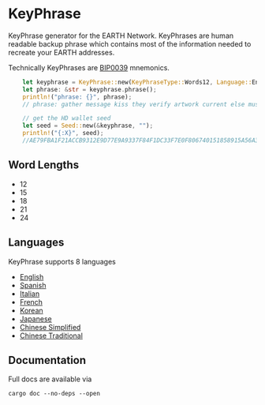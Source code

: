 # KeyPhrase

KeyPhrase generator for the EARTH Network. KeyPhrases are human readable backup phrase which contains most of the information needed to recreate your EARTH addresses.

Technically KeyPhrases are [BIP0039](https://github.com/bitcoin/bips/blob/master/bip-0039.mediawiki) mnemonics.

```rust
    let keyphrase = KeyPhrase::new(KeyPhraseType::Words12, Language::English);
    let phrase: &str = keyphrase.phrase();
    println!("phrase: {}", phrase);
    // phrase: gather message kiss they verify artwork current else muscle skin connect chicken

    // get the HD wallet seed
    let seed = Seed::new(&keyphrase, "");
    println!("{:X}", seed);
    //AE79FBA1F21ACCB9312E9D77E9A9337F84F1DC33F7E0F806740151858915A56A370A9F225DB3ED21EFC123DBB9E4C8B2F4BC52526FB62AA22F03FC31BD998
```

## Word Lengths

- 12
- 15
- 18
- 21
- 24

## Languages

KeyPhrase supports 8 languages

- [English](./src/langs/english.txt)
- [Spanish](./src/langs/spanish.txt)
- [Italian](./src/langs/italian.txt)
- [French](./src/langs/french.txt)
- [Korean](./src/langs/korean.txt)
- [Japanese](./src/langs/japanese.txt)
- [Chinese Simplified](./src/langs/chinese_simplified.txt)
- [Chinese Traditional](./src/langs/chinese_traditional.txt)

## Documentation

Full docs are available via

```
cargo doc --no-deps --open
```
